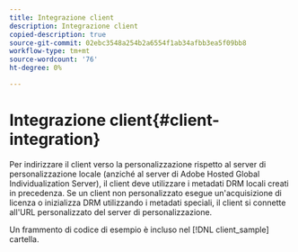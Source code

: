 ```yaml
---
title: Integrazione client
description: Integrazione client
copied-description: true
source-git-commit: 02ebc3548a254b2a6554f1ab34afbb3ea5f09bb8
workflow-type: tm+mt
source-wordcount: '76'
ht-degree: 0%

---
```


# Integrazione client{#client-integration}

Per indirizzare il client verso la personalizzazione rispetto al server di personalizzazione locale (anziché al server di Adobe Hosted Global Individualization Server), il client deve utilizzare i metadati DRM locali creati in precedenza. Se un client non personalizzato esegue un&#39;acquisizione di licenza o inizializza DRM utilizzando i metadati speciali, il client si connette all&#39;URL personalizzato del server di personalizzazione.

Un frammento di codice di esempio è incluso nel [!DNL client_sample] cartella.
